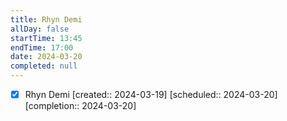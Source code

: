 ```yaml
---
title: Rhyn Demi
allDay: false
startTime: 13:45
endTime: 17:00
date: 2024-03-20
completed: null
---
```

- [x] Rhyn Demi  [created:: 2024-03-19]  [scheduled:: 2024-03-20]  [completion:: 2024-03-20]